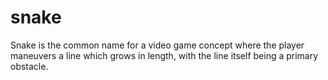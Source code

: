 # snake
Snake is the common name for a video game concept where the player maneuvers a line which grows in length, with the line itself being a primary obstacle.
